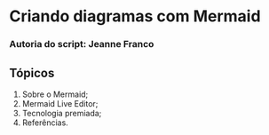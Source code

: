 # Criando diagramas com Mermaid

### Autoria do script: Jeanne Franco

## Tópicos

1. Sobre o Mermaid;
2. Mermaid Live Editor;
3. Tecnologia premiada;
4. Referências.
